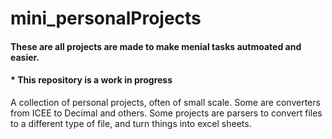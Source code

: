 # mini_personalProjects
#### These are all projects are made to make menial tasks autmoated and easier. 
#### * This repository is a work in progress

A collection of personal projects, often of small scale. Some are converters from ICEE to Decimal and others. Some projects are parsers to convert files to a different type of file, and turn things into excel sheets. 

